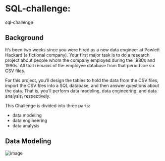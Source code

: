 # SQL-challenge: 
sql-challenge

## Background
It’s been two weeks since you were hired as a new data engineer at Pewlett Hackard (a fictional company). Your first major task is to do a research project about people whom the company employed during the 1980s and 1990s. All that remains of the employee database from that period are six CSV files.

For this project, you’ll design the tables to hold the data from the CSV files, import the CSV files into a SQL database, and then answer questions about the data. That is, you’ll perform data modeling, data engineering, and data analysis, respectively.

This Challenge is divided into three parts: 
- data modeling
- data engineering
- data analysis

## Data Modeling
![image](https://github.com/user-attachments/assets/e6a98839-ce14-4b90-892b-930e200454f5)

